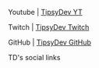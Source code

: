 Youtube | <a href="https://www.youtube.com/channel/UCZ1mg_1a4I3D2ePD1B-zhtw" target="_blank">TipsyDev YT</a>

Twitch  | <a href="https://www.twitch.tv/tipsydev" target="_blank">TipsyDev Twitch</a>

GitHub  | <a href="https://github.com/TipsyDev" target="_blank">TipsyDev GitHub</a>

TD's social links
